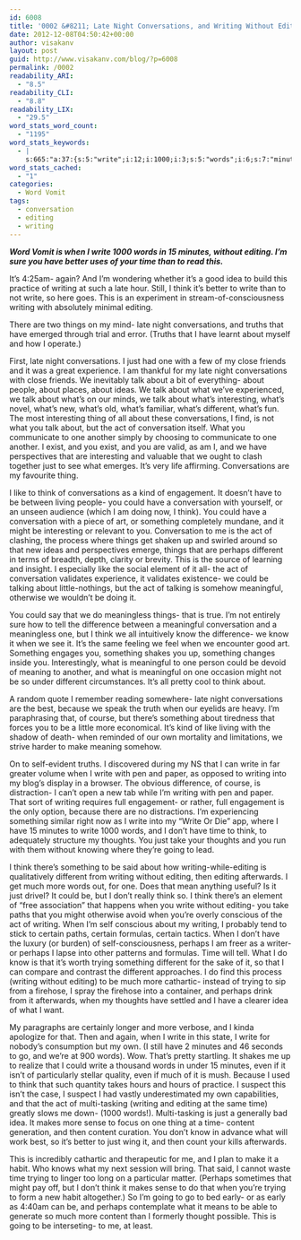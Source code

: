 ```yaml
---
id: 6008
title: '0002 &#8211; Late Night Conversations, and Writing Without Editing'
date: 2012-12-08T04:50:42+00:00
author: visakanv
layout: post
guid: http://www.visakanv.com/blog/?p=6008
permalink: /0002
readability_ARI:
  - "8.5"
readability_CLI:
  - "8.8"
readability_LIX:
  - "29.5"
word_stats_word_count:
  - "1195"
word_stats_keywords:
  - |
    s:665:"a:37:{s:5:"write";i:12;i:1000;i:3;s:5:"words";i:6;s:7:"minutes";i:4;s:7:"editing";i:8;s:6:"better";i:3;s:4:"time";i:6;s:4:"idea";i:3;s:7:"writing";i:11;s:4:"late";i:5;s:5:"think";i:11;s:6:"things";i:4;s:5:"night";i:4;s:13:"conversations";i:7;s:6:"truths";i:3;s:4:"just";i:6;s:4:"talk";i:5;s:6:"what's";i:8;s:11:"interesting";i:4;s:9:"different";i:6;s:5:"thing";i:3;s:12:"conversation";i:6;s:4:"like";i:3;s:10:"engagement";i:3;s:7:"perhaps";i:6;s:10:"meaningful";i:4;s:10:"difference";i:3;s:4:"know";i:4;s:7:"because";i:3;s:7:"there's";i:3;s:4:"self";i:3;s:8:"thoughts";i:3;s:5:"going";i:3;s:10:"afterwards";i:3;s:7:"certain";i:3;s:6:"trying";i:4;s:7:"content";i:3;}";
word_stats_cached:
  - "1"
categories:
  - Word Vomit
tags:
  - conversation
  - editing
  - writing
---
```

_**Word Vomit is when I write 1000 words in 15 minutes, without editing. I&#8217;m sure you have better uses of your time than to read this.**_

It&#8217;s 4:25am- again? And I&#8217;m wondering whether it&#8217;s a good idea to build this practice of writing at such a late hour. Still, I think it&#8217;s better to write than to not write, so here goes. This is an experiment in stream-of-consciousness writing with absolutely minimal editing.

There are two things on my mind- late night conversations, and truths that have emerged through trial and error. (Truths that I have learnt about myself and how I operate.)

First, late night conversations. I just had one with a few of my close friends and it was a great experience. I am thankful for my late night conversations with close friends. We inevitably talk about a bit of everything- about people, about places, about ideas. We talk about what we&#8217;ve experienced, we talk about what&#8217;s on our minds, we talk about what&#8217;s interesting, what&#8217;s novel, what&#8217;s new, what&#8217;s old, what&#8217;s familiar, what&#8217;s different, what&#8217;s fun. The most interesting thing of all about these conversations, I find, is not what you talk about, but the act of conversation itself. What you communicate to one another simply by choosing to communicate to one another. I exist, and you exist, and you are valid, as am I, and we have perspectives that are interesting and valuable that we ought to clash together just to see what emerges. It&#8217;s very life affirming. Conversations are my favourite thing.

I like to think of conversations as a kind of engagement. It doesn&#8217;t have to be between living people- you could have a conversation with yourself, or an unseen audience (which I am doing now, I think). You could have a conversation with a piece of art, or something completely mundane, and it might be interesting or relevant to you. Conversation to me is the act of clashing, the process where things get shaken up and swirled around so that new ideas and perspectives emerge, things that are perhaps different in terms of breadth, depth, clarity or brevity. This is the source of learning and insight. I especially like the social element of it all- the act of conversation validates experience, it validates existence- we could be talking about little-nothings, but the act of talking is somehow meaningful, otherwise we wouldn&#8217;t be doing it.

You could say that we do meaningless things- that is true. I&#8217;m not entirely sure how to tell the difference between a meaningful conversation and a meaningless one, but I think we all intuitively know the difference- we know it when we see it. It&#8217;s the same feeling we feel when we encounter good art. Something engages you, something shakes you up, something changes inside you. Interestingly, what is meaningful to one person could be devoid of meaning to another, and what is meaningful on one occasion might not be so under different circumstances. It&#8217;s all pretty cool to think about.

A random quote I remember reading somewhere- late night conversations are the best, because we speak the truth when our eyelids are heavy. I&#8217;m paraphrasing that, of course, but there&#8217;s something about tiredness that forces you to be a little more economical. It&#8217;s kind of like living with the shadow of death- when reminded of our own mortality and limitations, we strive harder to make meaning somehow.

On to self-evident truths. I discovered during my NS that I can write in far greater volume when I write with pen and paper, as opposed to writing into my blog&#8217;s display in a browser. The obvious difference, of course, is distraction- I can&#8217;t open a new tab while I&#8217;m writing with pen and paper. That sort of writing requires full engagement- or rather, full engagement is the only option, because there are no distractions. I&#8217;m experiencing something similar right now as I write into my &#8220;Write Or Die&#8221; app, where I have 15 minutes to write 1000 words, and I don&#8217;t have time to think, to adequately structure my thoughts. You just take your thoughts and you run with them without knowing where they&#8217;re going to lead.

I think there&#8217;s something to be said about how writing-while-editing is qualitatively different from writing without editing, then editing afterwards. I get much more words out, for one. Does that mean anything useful? Is it just drivel? It could be, but I don&#8217;t really think so. I think there&#8217;s an element of &#8220;free association&#8221; that happens when you write without editing- you take paths that you might otherwise avoid when you&#8217;re overly conscious of the act of writing. When I&#8217;m self conscious about my writing, I probably tend to stick to certain paths, certain formulas, certain tactics. When I don&#8217;t have the luxury (or burden) of self-consciousness, perhaps I am freer as a writer- or perhaps I lapse into other patterns and formulas. Time will tell. What I do know is that it&#8217;s worth trying something different for the sake of it, so that I can compare and contrast the different approaches. I do find this process (writing without editing) to be much more cathartic- instead of trying to sip from a firehose, I spray the firehose into a container, and perhaps drink from it afterwards, when my thoughts have settled and I have a clearer idea of what I want.

My paragraphs are certainly longer and more verbose, and I kinda apologize for that. Then and again, when I write in this state, I write for nobody&#8217;s consumption but my own. (I still have 2 minutes and 46 seconds to go, and we&#8217;re at 900 words). Wow. That&#8217;s pretty startling. It shakes me up to realize that I could write a thousand words in under 15 minutes, even if it isn&#8217;t of particularly stellar quality, even if much of it is mush. Because I used to think that such quantity takes hours and hours of practice. I suspect this isn&#8217;t the case, I suspect I had vastly underestimated my own capabilities, and that the act of multi-tasking (writing and editing at the same time) greatly slows me down- (1000 words!). Multi-tasking is just a generally bad idea. It makes more sense to focus on one thing at a time- content generation, and then content curation. You don&#8217;t know in advance what will work best, so it&#8217;s better to just wing it, and then count your kills afterwards.

This is incredibly cathartic and therapeutic for me, and I plan to make it a habit. Who knows what my next session will bring. That said, I cannot waste time trying to linger too long on a particular matter. (Perhaps sometimes that might pay off, but I don&#8217;t think it makes sense to do that when you&#8217;re trying to form a new habit altogether.) So I&#8217;m going to go to bed early- or as early as 4:40am can be, and perhaps contemplate what it means to be able to generate so much more content than I formerly thought possible. This is going to be interseting- to me, at least.